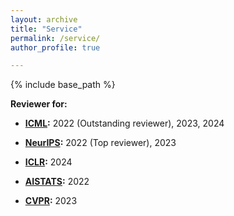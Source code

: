 ```yaml
---
layout: archive
title: "Service"
permalink: /service/
author_profile: true

---
```


{% include base_path %}

**Reviewer for:**

- **[ICML](https://icml.cc/):** 2022 (Outstanding reviewer), 2023, 2024

- **[NeurIPS](https://neurips.cc/):** 2022 (Top reviewer), 2023

- **[ICLR](https://iclr.cc/):** 2024

- **[AISTATS](https://aistats.org/aistats2024/):** 2022

- **[CVPR](https://cvpr.thecvf.com/):** 2023 

